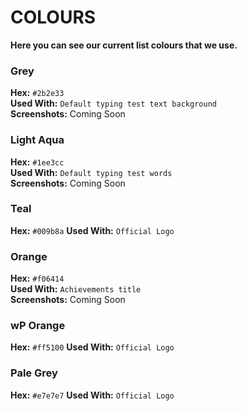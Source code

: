 # COLOURS

**Here you can see our current list colours that we use.**

### Grey
**Hex:** `#2b2e33`    
**Used With:** `Default typing test text background`    
**Screenshots:** Coming Soon

### Light Aqua
**Hex:** `#1ee3cc`    
**Used With:** `Default typing test words`    
**Screenshots:** Coming Soon

### Teal
**Hex:** `#009b8a`
**Used With:** `Official Logo`

### Orange
**Hex:** `#f06414`  
**Used With:** `Achievements title`       
**Screenshots:** Coming Soon

### wP Orange
**Hex:** `#ff5100`
**Used With:** `Official Logo`

### Pale Grey
**Hex:** `#e7e7e7`
**Used With:** `Official Logo`
